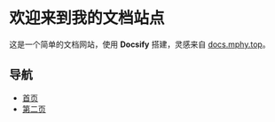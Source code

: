 # 欢迎来到我的文档站点

这是一个简单的文档网站，使用 **Docsify** 搭建，灵感来自 [docs.mphy.top](https://docs.mphy.top/)。

## 导航

- [首页](#)
- [第二页](./another-page.md)
